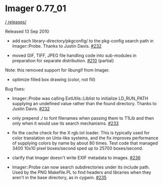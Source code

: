# Imager 0.77_01

[ / ](..) [releases/](./)

Released 13 Sep 2010

- add each library-directory/pkgconfig/ to the pkg-config search path in Imager::Probe. Thanks to Justin Davis. [#232](https://github.com/tonycoz/imager/issues/232)

- moved GIF, TIFF, JPEG file handling code into sub-modules in preparation for separate distribution. [#210](https://github.com/tonycoz/imager/issues/210) (partial)

Note: this removed support for libungif from Imager.

- optimize filled box drawing (color, not fill)

Bug fixes:

- Imager::Probe was calling ExtUtils::Liblist to initialize LD_RUN_PATH supplying an undefined value rather than the found directory. Thanks to Justin Davis. [#232](https://github.com/tonycoz/imager/issues/232)

- only prepend ./ to font filenames when passing them to T1Lib and then only when it would use its search mechanisms. [#233](https://github.com/tonycoz/imager/issues/233)

- fix the cache check for the X rgb.txt loader. This is typically used for color translation on Unix-like systems, and the fix improves performance of supplying colors by name by about 80 times. Test code that managed 3400 10x10 pixel boxes/second sped up to 25700 boxes/second.

- clarify that Imager doesn't write EXIF metadata to images. [#236](https://github.com/tonycoz/imager/issues/236)

- Imager::Probe can now search subdirectories under its include path. Used by the PNG Makefile.PL to find headers and libraries when they aren't in the base directory, as in cygwin. [#235](https://github.com/tonycoz/imager/issues/235)